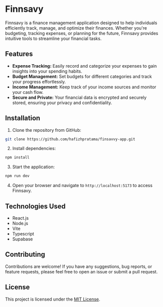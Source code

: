 # Finnsavy

Finnsavy is a finance management application designed to help individuals efficiently track, manage, and optimize their finances. Whether you're budgeting, tracking expenses, or planning for the future, Finnsavy provides intuitive tools to streamline your financial tasks.

## Features

- **Expense Tracking:** Easily record and categorize your expenses to gain insights into your spending habits.
- **Budget Management:** Set budgets for different categories and track your progress effortlessly.
- **Income Management:** Keep track of your income sources and monitor your cash flow.
- **Secure and Private:** Your financial data is encrypted and securely stored, ensuring your privacy and confidentiality.

## Installation

1. Clone the repository from GitHub:

```bash
git clone https://github.com/hafizhpratama/finsavvy-app.git
```

2. Install dependencies:

```bash
npm install
```

3. Start the application:

```bash
npm run dev
```

4. Open your browser and navigate to `http://localhost:5173` to access Finnsavy.

## Technologies Used

- React.js
- Node.js
- Vite
- Typescript
- Supabase

## Contributing

Contributions are welcome! If you have any suggestions, bug reports, or feature requests, please feel free to open an issue or submit a pull request.

## License

This project is licensed under the [MIT License](LICENSE).
